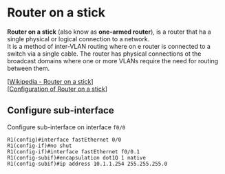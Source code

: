 # Router on a stick

**Router on a stick** (also know as **one-armed router**), is a router that ha a single physical or logical connection to a network.<br>
It is a method of inter-VLAN routing where on e router is connected to a switch via a single cable.
The router has physical connections ot the broadcast domains where one or more VLANs require the need for routing between them.

[[Wikipedia - Router on a stick](https://en.wikipedia.org/wiki/Router_on_a_stick)]<br>
[[Configuration of Router on a stick](https://www.geeksforgeeks.org/configuration-of-router-on-a-stick/)]

## Configure sub-interface

Configure sub-interface on interface `f0/0`

```
R1(config)#interface fastEthernet 0/0
R1(config-if)#no shut
R1(config-if)#interface fastEthernet f0/0.1
R1(config-subif)#encapsulation dot1Q 1 native
R1(config-subif)#ip address 10.1.1.254 255.255.255.0
```

